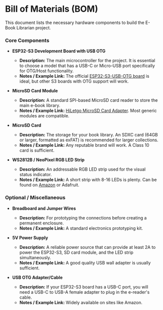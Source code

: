 # Bill of Materials (BOM)

This document lists the necessary hardware components to build the E-Book Librarian project.

### Core Components

* **ESP32-S3 Development Board with USB OTG**
    * **Description:** The main microcontroller for the project. It is essential to choose a model that has a USB-C or Micro-USB port specifically for OTG/Host functionality.
    * **Notes / Example Link:** The official [ESP32-S3-USB-OTG board](https://www.espressif.com/en/products/devkits/esp32-s3-usb-otg) is ideal, but other S3 boards with OTG support will work.

* **MicroSD Card Module**
    * **Description:** A standard SPI-based MicroSD card reader to store the main e-book library.
    * **Notes / Example Link:** [HiLetgo MicroSD Card Adapter](https://www.amazon.com/HiLetgo-Adater-Interface-Conversion-Arduino/dp/B07BJ2P6X6/). Most generic modules are compatible.

* **MicroSD Card**
    * **Description:** The storage for your book library. An SDXC card (64GB or larger, formatted as exFAT) is recommended for larger collections.
    * **Notes / Example Link:** Any reputable brand will work. A Class 10 card is sufficient.

* **WS2812B / NeoPixel RGB LED Strip**
    * **Description:** An addressable RGB LED strip used for the visual status indicator.
    * **Notes / Example Link:** A short strip with 8-16 LEDs is plenty. Can be found on [Amazon](https://www.amazon.com/s?k=ws2812b+strip) or Adafruit.

### Optional / Miscellaneous

* **Breadboard and Jumper Wires**
    * **Description:** For prototyping the connections before creating a permanent enclosure.
    * **Notes / Example Link:** A standard electronics prototyping kit.

* **5V Power Supply**
    * **Description:** A reliable power source that can provide at least 2A to power the ESP32-S3, SD card module, and the LED strip simultaneously.
    * **Notes / Example Link:** A good quality USB wall adapter is usually sufficient.

* **USB OTG Adapter/Cable**
    * **Description:** If your ESP32-S3 board has a USB-C port, you will need a USB-C to USB-A female adapter to plug in the e-reader's cable.
    * **Notes / Example Link:** Widely available on sites like Amazon.
